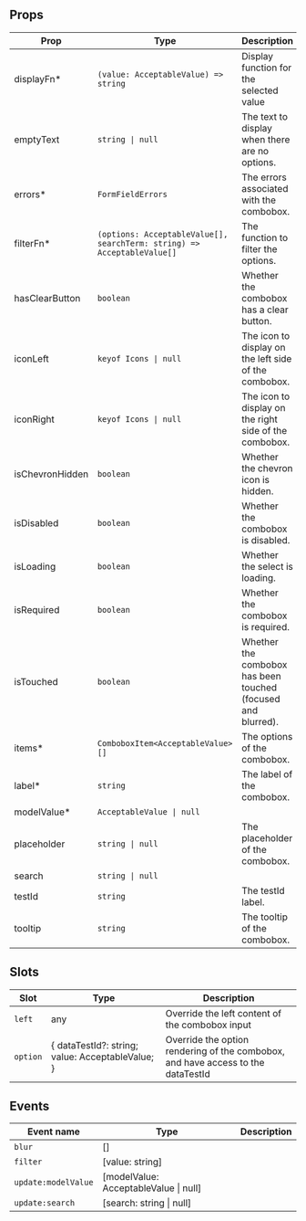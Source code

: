 <!-- This file is automatically generated, do not edit manually. -->

<script setup>
import FormComboboxPlayground from './FormComboboxPlayground.vue'
</script>

<FormComboboxPlayground />

## Props

| Prop | Type | Description | Default |
| ---- | ---- | ----------- | ------- |
| displayFn* | `(value: AcceptableValue) => string` | Display function for the selected value |  |
| emptyText | `string \| null` | The text to display when there are no options. | `null` |
| errors* | `FormFieldErrors` | The errors associated with the combobox. |  |
| filterFn* | `(options: AcceptableValue[], searchTerm: string) => AcceptableValue[]` | The function to filter the options. |  |
| hasClearButton | `boolean` | Whether the combobox has a clear button. |  |
| iconLeft | `keyof Icons \| null` | The icon to display on the left side of the combobox. | `null` |
| iconRight | `keyof Icons \| null` | The icon to display on the right side of the combobox. | `null` |
| isChevronHidden | `boolean` | Whether the chevron icon is hidden. | `false` |
| isDisabled | `boolean` | Whether the combobox is disabled. | `false` |
| isLoading | `boolean` | Whether the select is loading. | `false` |
| isRequired | `boolean` | Whether the combobox is required. | `false` |
| isTouched | `boolean` | Whether the combobox has been touched (focused and blurred). | `false` |
| items* | `ComboboxItem<AcceptableValue>[]` | The options of the combobox. |  |
| label* | `string` | The label of the combobox. |  |
| modelValue* | `AcceptableValue \| null` |  |  |
| placeholder | `string \| null` | The placeholder of the combobox. | `null` |
| search | `string \| null` |  |  |
| testId | `string` | The testId label. |  |
| tooltip | `string` | The tooltip of the combobox. |  |


## Slots

| Slot | Type | Description |
| --------- | ---- | ----------- |
| `left` | any | Override the left content of the combobox input |
| `option` | \{ dataTestId?: string; value: AcceptableValue; \} | Override the option rendering of the combobox, and have access to the dataTestId |


## Events

| Event name | Type | Description |
| ---------- | ---- | ----------- |
| `blur` | [] |  |
| `filter` | [value: string] |  |
| `update:modelValue` | [modelValue: AcceptableValue \| null] |  |
| `update:search` | [search: string \| null] |  |

